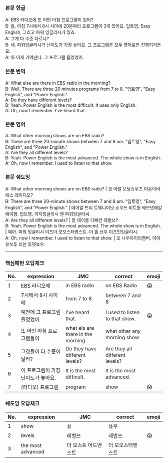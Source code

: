 ### 본문 한글
A: EBS 라디오에 또 어떤 아침 프로그램이 있어?  
B: 음, 아침 7시에서 8시 사이에 20분짜리 프로그램이 3개 있어요. 입트영, Easy English, 그리고 파워 잉글리시가 있죠.  
A: 그게 다 수준 다르나?  
B: 네. 파워잉글리시가 난이도가 가장 높아요. 그 프로그램은 모두 영어로만 진행되거든요.  
A: 아 이제 기억난다. 그 프로그램 들었었어.

### 본문 번역
A: What else are there in EBS radio in the morning?  
B: Well, There are three 20 minutes programs from 7 to 8. "입트영", "Easy English", and "Power English."  
A: Do they have different levels?  
B: Yeah. Power English is the most difficult. It uses only English.  
A: Oh, now I remember. I've heard that.  

### 본문 영어
A: What other morning shows are on EBS radio?  
B: There are three 20-minute shows between 7 and 8 am. "입트영", "Easy English", and "Power English."  
A: Are they all different levels?  
B: Yeah. Power English is the most advanced. The whole show is in English.  
A: Oh, now I remember. I used to listen to that show.  

### 본문 쉐도잉
A: What other morning shows are on EBS radio? | 왓 아덜 모닝쇼우즈 아온이비에스 레이디오?  
B: There are three 20-minute shows between 7 and 8 am. "입트영", "Easy English", and "Power English." | 데어알 뜨리 트웨니미닛 쇼우쓰 비트윈 쎄브낸에읻에이엠. 입트영, 이지잉글리시 앤 파워잉글리씨.  
A: Are they all different levels? | 알 데이올 디뻐런 레벌쓰?  
B: Yeah. Power English is the most advanced. The whole show is in English. | 예아. 파워 잉글리시 이즈더 모오스터밴스트. 더 홀 쑈우 이즈인잉글리시.  
A: Oh, now I remember. I used to listen to that show. | 오 나우아이리멤버. 아이 유쓰투 리쓴 투댓쑈우.  

---

### 핵심패턴 오답체크

| No. | expression | JMC | correct | emoji |
| --- | --- | --- | --- | --- |
| 1 | EBS 라디오에 | in EBS radio | on EBS Radio | :scream: |
| 2 | 7시에서 8시 사이에 | from 7 to 8 | between 7 and 8 |  |
| 3 | 예전에 그 프로그램 들었었어. | I've heard that. | I used to listen to that show. | :scream: |
| 4 | 또 어떤 아침 프로그램들이 | what els are there in the morning | what other any morning show | |
| 5 | 그것들이 다 수준이 달라? | Do they have different levels? | Are they  all different levels? | |
| 6 | 이 프로그램이 가장 난이도가 높아요. | It is the most difficult. | It  is the most advanced. | |
| 7 | (라디오) 프로그램 | program | show | :scream: |

### 쉐도잉 오답체크
No. | expression | JMC | correct | emoji  
--- | --- | --- | --- | --- |
1 | show | 쑈 | 쑈우 |  
2 | levels | 레벨쓰 | 레벌쓰 | :scream:  
3 | the most advanced | 더 모스트 어드밴스트 | 더 모오스터밴스트 |  
